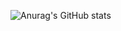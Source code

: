 ![Anurag's GitHub stats](https://github-readme-stats.vercel.app/api?username=Syunprograming1&count_private=true)
